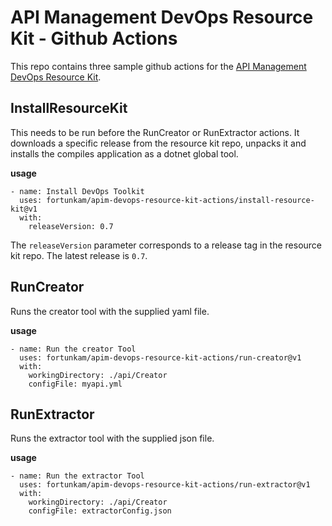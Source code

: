 # API Management DevOps Resource Kit - Github Actions

This repo contains three sample github actions for the [API Management DevOps Resource Kit](https://github.com/Azure/azure-api-management-devops-resource-kit).

## InstallResourceKit
This needs to be run before the RunCreator or RunExtractor actions.  It downloads a specific release from the resource kit repo, unpacks it and installs the compiles application as a dotnet global tool.

**usage**

```
- name: Install DevOps Toolkit
  uses: fortunkam/apim-devops-resource-kit-actions/install-resource-kit@v1
  with:
    releaseVersion: 0.7

```

The `releaseVersion` parameter corresponds to a release tag in the resource kit repo.  The latest release is `0.7`.

## RunCreator
Runs the creator tool with the supplied yaml file.

**usage**

```
- name: Run the creator Tool
  uses: fortunkam/apim-devops-resource-kit-actions/run-creator@v1
  with:
    workingDirectory: ./api/Creator
    configFile: myapi.yml

```

## RunExtractor
Runs the extractor tool with the supplied json file.

**usage**

```
- name: Run the extractor Tool
  uses: fortunkam/apim-devops-resource-kit-actions/run-extractor@v1
  with:
    workingDirectory: ./api/Creator
    configFile: extractorConfig.json

```